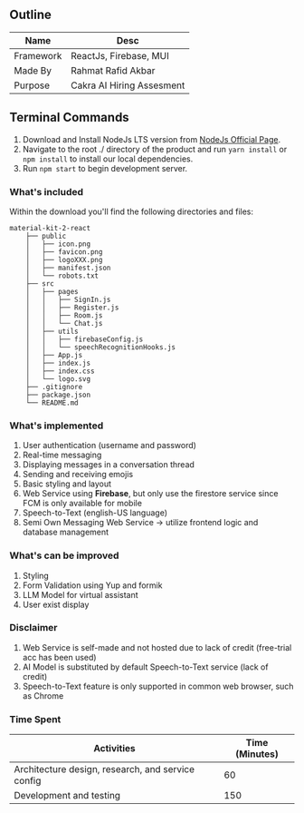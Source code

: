 ## Outline

| Name | Desc |
|----------|----------|
| Framework | ReactJs, Firebase, MUI |
| Made By | Rahmat Rafid Akbar |
| Purpose | Cakra AI Hiring Assesment |

## Terminal Commands

1. Download and Install NodeJs LTS version from [NodeJs Official Page](https://nodejs.org/en/download/).
2. Navigate to the root ./ directory of the product and run `yarn install` or `npm install` to install our local dependencies.
3. Run `npm start` to begin development server.

### What's included

Within the download you'll find the following directories and files:

```
material-kit-2-react
    ├── public
    │   ├── icon.png
    │   ├── favicon.png
    │   ├── logoXXX.png
    │   ├── manifest.json
    │   └── robots.txt
    ├── src
    │   ├── pages
    │   │   ├── SignIn.js
    │   │   ├── Register.js
    │   │   ├── Room.js
    │   │   └── Chat.js
    │   ├── utils
    │   │   ├── firebaseConfig.js
    │   │   └── speechRecognitionHooks.js
    │   ├── App.js
    │   ├── index.js
    │   ├── index.css
    │   └── logo.svg
    ├── .gitignore
    ├── package.json
    └── README.md
```

### What's implemented

1. User authentication (username and password)
2. Real-time messaging
3. Displaying messages in a conversation thread
4. Sending and receiving emojis
5. Basic styling and layout
6. Web Service using **Firebase**, but only use the firestore service since FCM is only available for mobile
7. Speech-to-Text (english-US language)
8. Semi Own Messaging Web Service -> utilize frontend logic and database management

### What's can be improved

1. Styling
2. Form Validation using Yup and formik
3. LLM Model for virtual assistant
4. User exist display

### Disclaimer

1. Web Service is self-made and not hosted due to lack of credit (free-trial acc has been used)
2. AI Model is substituted by default Speech-to-Text service (lack of credit)
3. Speech-to-Text feature is only supported in common web browser, such as Chrome

### Time Spent

| Activities | Time (Minutes) |
|----------|----------|
| Architecture design, research, and service config   | 60 |
| Development and testing   | 150 |